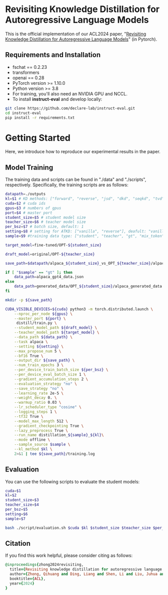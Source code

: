 # Revisiting Knowledge Distillation for Autoregressive Language Models
This is the official implementation of our ACL2024 paper, "[Revisiting Knowledge Distillation for Autoregressive Language Models](https://aclanthology.org/2024.acl-long.587/)" (in Pytorch).

## Requirements and Installation

- fschat == 0.2.23
- transformers
- openai == 0.28
- PyTorch version >= 1.10.0
- Python version >= 3.8
- For training, you'll also need an NVIDIA GPU and NCCL.
- To install **instruct-eval** and develop locally:

``` bash
git clone https://github.com/declare-lab/instruct-eval.git
cd instruct-eval
pip install -r requirements.txt
```


# Getting Started
Here, we introduce how to reproduce our experimental results in the paper.

## Model Training
The training data and scripts can be found in "./data" and "./scripts", respectively. Specifically, the training scripts are as follows:
``` bash
datapath=./outputs
kl=$1 # KD methods: ["forward", "reverse", "jsd", "dkd", "seqkd", "tvd", "atkd"], default: "atkd"
cuda=$2 # cuda ids
gpus=$3 # numbers of gpus
port=$4 # master port
student_size=$5 # student model size
teacher_size=$6 # teacher model size
per_bsz=$7 # batch size, default: 1
setting=$8 # setting for ATKD: ["vanilla", "reverse"], deafult: "vanilla"
sample=$9 #training data type: ["student", "teacher", "gt", "mix_token", "mix_request_teacher", "mix_request_gt"], default: "gt"

target_model=fine-tuned/OPT-${student_size}

draft_model=original/OPT-${teacher_size}

save_path=$datapath/alpaca_${student_size}_vs_OPT_${teacher_size}/alpaca_${sample}_${kl}_${setting}

if [ "$sample" == "gt" ]; then
    data_path=alpaca_gpt4_data.json
else
    data_path=generated_data/OPT_${student_size}/alpaca_generated_data.jsonl
fi

mkdir -p ${save_path}

CUDA_VISIBLE_DEVICES=${cuda} python3 -m torch.distributed.launch \
    --nproc_per_node ${gpus} \
    --master_port ${port} \
     distill/train.py \
    --student_model_path ${draft_model} \
    --teacher_model_path ${target_model} \
    --data_path ${data_path} \
    --task alpaca \
    --setting ${setting} \
    --max_propose_num 5 \
    --bf16 True \
    --output_dir ${save_path} \
    --num_train_epochs 3 \
    --per_device_train_batch_size ${per_bsz} \
    --per_device_eval_batch_size 1 \
    --gradient_accumulation_steps 2 \
    --evaluation_strategy "no" \
    --save_strategy "no" \
    --learning_rate 2e-5 \
    --weight_decay 0. \
    --warmup_ratio 0.03 \
    --lr_scheduler_type "cosine" \
    --logging_steps 1 \
    --tf32 True \
    --model_max_length 512 \
    --gradient_checkpointing True \
    --lazy_preprocess True \
    --run_name distillation_${sample}_${kl}\
    --mode offline \
    --sample_source $sample \
    --kl_method $kl \
    2>&1 | tee ${save_path}/training.log
```

## Evaluation
You can use the following scripts to evaluate the student models: 
``` bash
cuda=$1
kl=$2
student_size=$3
teacher_size=$4
per_bsz=$5
setting=$6
sample=$7

bash ./script/evaluation.sh $cuda $kl $student_size $teacher_size $per_bsz $setting $sample
```
## Citation
If you find this work helpful, please consider citing as follows:  

```ruby
@inproceedings{zhong2024revisiting,
  title={Revisiting knowledge distillation for autoregressive language models},
  author={Zhong, Qihuang and Ding, Liang and Shen, Li and Liu, Juhua and Du, Bo and Tao, Dacheng},
  booktitle={ACL},
  year={2024}
}
```



